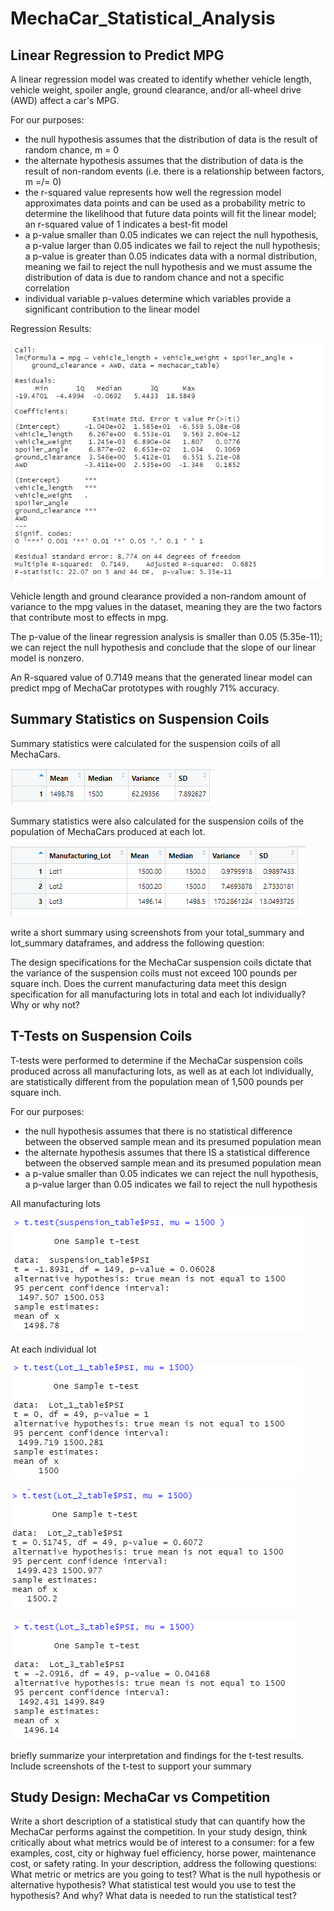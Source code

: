 # MechaCar_Statistical_Analysis

## Linear Regression to Predict MPG

A linear regression model was created to identify whether vehicle length, vehicle weight, spoiler angle, ground clearance, and/or all-wheel drive (AWD) affect a car's MPG.

For our purposes:

- the null hypothesis assumes that the distribution of data is the result of random chance, m = 0
- the alternate hypothesis assumes that the distribution of data is the result of non-random events (i.e. there is a relationship between factors, m =/= 0)
- the r-squared value represents how well the regression model approximates data points and can be used as a probability metric to determine the likelihood that future data points will fit the linear model; an r-squared value of 1 indicates a best-fit model
- a p-value smaller than 0.05 indicates we can reject the null hypothesis, a p-value larger than 0.05 indicates we fail to reject the null hypothesis; a p-value is greater than 0.05 indicates data with a normal distribution, meaning we fail to reject the null hypothesis and we must assume the distribution of data is due to random chance and not a specific correlation
- individual variable p-values determine which variables provide a significant contribution to the linear model

Regression Results:

![D1 screenshot](https://github.com/cewarkentin/MechaCar_Statistical_Analysis/blob/main/D1%20screenshot.png)

Vehicle length and ground clearance provided a non-random amount of variance to the mpg values in the dataset, meaning they are the two factors that contribute most to effects in mpg.

The p-value of the linear regression analysis is smaller than 0.05 (5.35e-11); we can reject the null hypothesis and conclude that the slope of our linear model is nonzero.

An R-squared value of 0.7149 means that the generated linear model can predict mpg of MechaCar prototypes with roughly 71% accuracy. 

## Summary Statistics on Suspension Coils

Summary statistics were calculated for the suspension coils of all MechaCars.

![D2 total summary](https://github.com/cewarkentin/MechaCar_Statistical_Analysis/blob/main/D2%20total%20summary.png)

Summary statistics were also calculated for the suspension coils of the population of MechaCars produced at each lot. 

![D2 lot summary](https://github.com/cewarkentin/MechaCar_Statistical_Analysis/blob/main/D2%20lot%20summary.png)

write a short summary using screenshots from your total_summary and lot_summary dataframes, and address the following question:

The design specifications for the MechaCar suspension coils dictate that the variance of the suspension coils must not exceed 100 pounds per square inch. Does the current manufacturing data meet this design specification for all manufacturing lots in total and each lot individually? Why or why not?

## T-Tests on Suspension Coils

T-tests were performed to determine if the MechaCar suspension coils produced across all manufacturing lots, as well as at each lot individually, are statistically different from the population mean of 1,500 pounds per square inch.

For our purposes:

- the null hypothesis assumes that there is no statistical difference between the observed sample mean and its presumed population mean
- the alternate hypothesis assumes that there IS a statistical difference between the observed sample mean and its presumed population mean
- a p-value smaller than 0.05 indicates we can reject the null hypothesis, a p-value larger than 0.05 indicates we fail to reject the null hypothesis

All manufacturing lots

![D3 total t-test](https://github.com/cewarkentin/MechaCar_Statistical_Analysis/blob/main/D3%20total%20t-test.png)

At each individual lot

![D3 lot1 t-test](https://github.com/cewarkentin/MechaCar_Statistical_Analysis/blob/main/D3%20lot1%20t-test.png)

![D3 lot2 t-test](https://github.com/cewarkentin/MechaCar_Statistical_Analysis/blob/main/D3%20lot2%20t-test.png)

![D3 lot3 t-test](https://github.com/cewarkentin/MechaCar_Statistical_Analysis/blob/main/D3%20lot3%20t-test.png)

briefly summarize your interpretation and findings for the t-test results. Include screenshots of the t-test to support your summary

## Study Design: MechaCar vs Competition

Write a short description of a statistical study that can quantify how the MechaCar performs against the competition. In your study design, think critically about what metrics would be of interest to a consumer: for a few examples, cost, city or highway fuel efficiency, horse power, maintenance cost, or safety rating.
In your description, address the following questions:
What metric or metrics are you going to test?
What is the null hypothesis or alternative hypothesis?
What statistical test would you use to test the hypothesis? And why?
What data is needed to run the statistical test?
